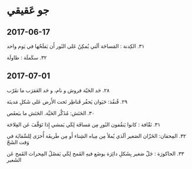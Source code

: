# جو عَقيقي

## 2017-06-17
٣١. الكِدنة : المَساحَة ألَتي يُمكِنُ عَلى الثَور أَن يَفلَحُها في يَوم واحد

٣٢. سكَملَة : طاولَة

## 2017-07-01
٢٨. حَد الحَيّة فروش و نام، و حَد العَقرَب ما تقَرّب

٢٩. قُنفُذ: حَيَوان يَحفُر قَناطِر تَحت الأَرض عَلى شَكلِ مَدينَة

٣٠. الحَنَش: مُذَكَّر الحَيَّة. الحَنَش ما بيَعقَص

٣١. نَقّافة : كانوا يَنقُفون الثَورِ مِن مَسافَة لِكَي يَمشي إِذا تَوَقَّفَ عَن الفِلاحَة

٣٢. المِحقان: الخَزّان الصَغير ألَذي يُملأ مِن مِياه الشِتاء أَو مِن طَريقَة أُخرَى لِلسِّقايَة في وَقت الشَحّ

٣٣. الحاكورَة : جَلّ صَغير بِشَكلِ دائِرَة يوضَع فيهِ القَمح لِكَي يَفصُلُ المِحراث القَمح عَن الشَعير
